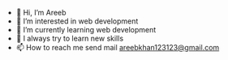 - 👋 Hi, I’m Areeb
- 👀 I’m interested in web development
- 🌱 I’m currently learning web development
- 💞️ I always try to learn new skills
- 📫 How to reach me send mail areebkhan123123@gmail.com

<!---
areebkhan11/areebkhan11 is a ✨ special ✨ repository because its `README.md` (this file) appears on your GitHub profile.
You can click the Preview link to take a look at your changes.
--->
